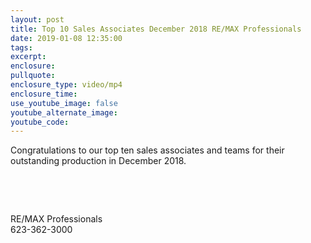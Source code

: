 ```yaml
---
layout: post
title: Top 10 Sales Associates December 2018 RE/MAX Professionals
date: 2019-01-08 12:35:00
tags:
excerpt:
enclosure:
pullquote:
enclosure_type: video/mp4
enclosure_time:
use_youtube_image: false
youtube_alternate_image:
youtube_code:
---
```


Congratulations to our top ten sales associates and teams for their outstanding production in December 2018.&nbsp;

&nbsp;

&nbsp;

RE/MAX Professionals<br>623-362-3000